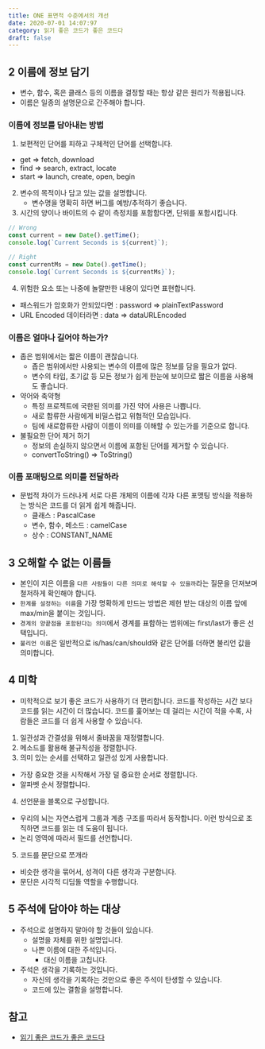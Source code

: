 ```yaml
---
title: ONE 표면적 수준에서의 개선
date: 2020-07-01 14:07:97
category: 읽기 좋은 코드가 좋은 코드다
draft: false
---
```


## 2 이름에 정보 담기

- 변수, 함수, 혹은 클래스 등의 이름을 결정할 때는 항상 같은 원리가 적용됩니다.
- 이름은 일종의 설명문으로 간주해야 합니다.

### 이름에 정보를 담아내는 방법

1. 보편적인 단어를 피하고 구체적인 단어를 선택합니다.

- get => fetch, download
- find => search, extract, locate
- start => launch, create, open, begin

2. 변수의 목적이나 담고 있는 값을 설명합니다.
   - 변수명을 명확히 하면 버그를 예방/추적하기 좋습니다.
3. 시간의 양이나 바이트의 수 같이 측정치를 포함함다면, 단위를 포함시킵니다.

```javascript
// Wrong
const current = new Date().getTime();
console.log(`Current Seconds is ${current}`);

// Right
const currentMs = new Date().getTime();
console.log(`Current Seconds is ${currentMs}`);
```

4. 위험한 요소 또는 나중에 놀랄만한 내용이 있다면 표현합니다.

- 패스워드가 암호화가 안되있다면 : password => plainTextPassword
- URL Encoded 데이터라면 : data => dataURLEncoded

### 이름은 얼마나 길어야 하는가?

- 좁은 범위에서는 짧은 이름이 괜찮습니다.
  - 좁은 범위에서만 사용되는 변수의 이름에 많은 정보를 담을 필요가 없다.
  - 변수의 타입, 초기값 등 모든 정보가 쉽게 한눈에 보이므로 짧은 이름을 사용해도 좋습니다.
- 약어와 축약형
  - 특정 프로젝트에 국한된 의미를 가진 약어 사용은 나쁩니다.
  - 새로 합류한 사람에게 비밀스럽고 위협적인 모습입니다.
  - 팀에 새로합류한 사람이 이름이 의미를 이해할 수 있는가를 기준으로 합니다.
- 불필요한 단어 제거 하기
  - 정보의 손실하지 않으면서 이름에 포함된 단어를 제거할 수 있습니다.
  - convertToString() => ToString()

### 이름 포매팅으로 의미를 전달하라

- 문법적 차이가 드러나게 서로 다른 개체의 이름에 각자 다른 포맷팅 방식을 적용하는 방식은 코드를 더 읽게 쉽게 해줍니다.
  - 클래스 : PascalCase
  - 변수, 함수, 메소드 : camelCase
  - 상수 : CONSTANT_NAME

## 3 오해할 수 없는 이름들

- 본인이 지은 이름을 `다른 사람들이 다른 의미로 해석할 수 있을까`라는 질문을 던져보며 철저하게 확인해야 합니다.
- `한계를 설정하는 이름`을 가장 명확하게 만드는 방법은 제헌 받는 대상의 이름 앞에 max/min을 붙이는 것입니다.
- `경계의 양끝점을 포함된다는 의미`에서 경계를 표함하는 범위에는 first/last가 좋은 선택입니다.
- `불리언 이름`은 일반적으로 is/has/can/should와 같은 단어를 더하면 불리언 값을 의미합니다.

## 4 미학

- 미학적으로 보기 좋은 코드가 사용하기 더 편리합니다. 코드를 작성하는 시간 보다 코드를 읽는 시간이 더 많습니다. 코드를 훑어보는 데 걸리는 시간이 적을 수록, 사람들은 코드를 더 쉽게 사용할 수 있습니다.

1. 일관성과 간결성을 위해서 줄바꿈을 재정렬합니다.
2. 메소드를 활용해 불규칙성을 정렬합니다.
3. 의미 있는 순서를 선택하고 일관성 있게 사용합니다.

- 가장 중요한 것을 시작해서 가장 덜 중요한 순서로 정렬합니다.
- 알파벳 순서 정렬합니다.

4. 선언문을 블록으로 구성합니다.

- 우리의 뇌는 자연스럽게 그룹과 계층 구조를 따라서 동작합니다. 이런 방식으로 조직하면 코드를 읽는 데 도움이 됩니다.
- 논리 영역에 따라서 필드를 선언합니다.

5. 코드를 문단으로 쪼개라

- 비슷한 생각을 묶어서, 성격이 다른 생각과 구분합니다.
- 문단은 시각적 디딤돌 역할을 수행합니다.

## 5 주석에 담아야 하는 대상

- 주석으로 설명하지 말아야 할 것들이 있습니다.
  - 설명을 자체를 위한 설명입니다.
  - 나쁜 이름에 대한 주석입니다.
    - 대신 이름을 고칩니다.
- 주석은 생각을 기록하는 것입니다.
  - 자신의 생각을 기록하는 것만으로 좋은 주석이 탄생할 수 있습니다.
  - 코드에 있는 결함을 설명합니다.

## 참고

- [읽기 좋은 코드가 좋은 코드다](https://peter-cho.gitbook.io/book/11/undefined-4#one)
